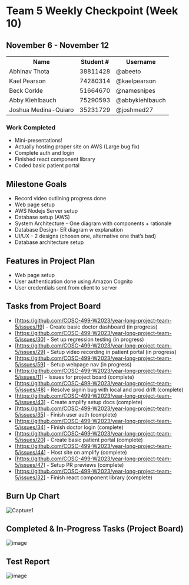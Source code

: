 # Team 5 Weekly Checkpoint (Week 10)
## November 6 - November 12
<table>
  <tr><th>Name</th><th>Student #</th><th>Username</th></tr>
  <tr><td>Abhinav Thota</td><td>38811428</td><td>@abeeto</td></tr>
  <tr><td>Kael Pearson</td><td>74280314</td><td>@kaelpearson</td></tr>
  <tr><td>Beck Corkle</td><td>51664670</td><td>@namesnipes</td></tr>
  <tr><td>Abby Kiehlbauch</td><td>75290593</td><td>@abbykiehlbauch</td></tr>
  <tr><td>Joshua Medina-Quiaro</td><td>35231729</td><td>@joshmed27</td></tr>
</table>

### Work Completed
- Mini-presentations!
- Actually hosting proper site on AWS (Large bug fix)
- Complete auth and login
- Finished react component library
- Coded basic patient portal

## Milestone Goals
- Record video outlining progress done
- Web page setup
- AWS Nodejs Server setup
- Database setup  (AWS)
- System Architecture - One diagram with components + rationale
- Database Design- ER diagram w explanation
- UI/UX - 2 designs (chosen one, alternative one that’s bad)
- Database architecture setup 

## Features in Project Plan
- Web page setup
- User authentication done using Amazon Cognito
- User credentials sent from client to server

## Tasks from Project Board
- [https://github.com/COSC-499-W2023/year-long-project-team-5/issues/19] - Create basic doctor dashboard (in progress)
- [https://github.com/COSC-499-W2023/year-long-project-team-5/issues/30] - Set up regression testing (in progress)
- [https://github.com/COSC-499-W2023/year-long-project-team-5/issues/29] - Setup video recording in patient portal (in progress)
- [https://github.com/COSC-499-W2023/year-long-project-team-5/issues/59] - Setup webpage nav (in progress)
- [https://github.com/COSC-499-W2023/year-long-project-team-5/issues/11] - Issues for project board (complete)
- [https://github.com/COSC-499-W2023/year-long-project-team-5/issues/48] - Resolve signin bug with local and prod drift (complete)
- [https://github.com/COSC-499-W2023/year-long-project-team-5/issues/43] - Create amplify setup docs (complete)
- [https://github.com/COSC-499-W2023/year-long-project-team-5/issues/35] - Finish user auth (complete)
- [https://github.com/COSC-499-W2023/year-long-project-team-5/issues/34] - Finish doctor login (complete)
- [https://github.com/COSC-499-W2023/year-long-project-team-5/issues/20] - Create basic patient portal (complete)
- [https://github.com/COSC-499-W2023/year-long-project-team-5/issues/44] - Host site on amplify (complete)
- [https://github.com/COSC-499-W2023/year-long-project-team-5/issues/47] - Setup PR previews (complete)
- [https://github.com/COSC-499-W2023/year-long-project-team-5/issues/32] - Finish react component library (complete)

## Burn Up Chart
![Capture1](https://github.com/COSC-499-W2023/year-long-project-team-5/assets/60419500/10fbd1db-a15a-40e9-9739-6981caa78000)

## Completed & In-Progress Tasks (Project Board)
![image](https://github.com/COSC-499-W2023/year-long-project-team-5/assets/60419500/565baee9-6dd9-465e-84b4-f04a92f60228)

## Test Report
![image](https://github.com/COSC-499-W2023/year-long-project-team-5/assets/79242419/41f04257-6976-4070-a311-b9bfcacc6a08)




